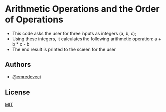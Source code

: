 
# Arithmetic Operations and the Order of Operations

- This code asks the user for three inputs as integers (a, b, c);
- Using these integers, it calculates the following arithmetic operation: a + b * c - b
- The end result is printed to the screen for the user


## Authors

- [@emredeveci](https://github.com/emredeveci)


## License

[MIT](https://choosealicense.com/licenses/mit/)

